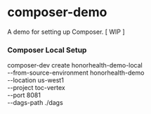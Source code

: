 # composer-demo
A demo for setting up Composer.
[ WIP ]


### Composer Local Setup

composer-dev create  honorhealth-demo-local \
    --from-source-environment honorhealth-demo \
    --location us-west1 \
    --project toc-vertex \
    --port 8081 \
    --dags-path ./dags
